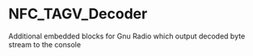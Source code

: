 # NFC_TAGV_Decoder
Additional embedded blocks for Gnu Radio which output decoded byte stream to the console




